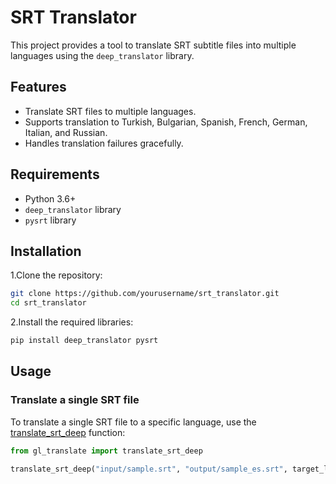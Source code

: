 
# SRT Translator

This project provides a tool to translate SRT subtitle files into multiple languages using the `deep_translator` library.

## Features

- Translate SRT files to multiple languages.
- Supports translation to Turkish, Bulgarian, Spanish, French, German, Italian, and Russian.
- Handles translation failures gracefully.

## Requirements

- Python 3.6+
- `deep_translator` library
- `pysrt` library

## Installation

1.Clone the repository:

```sh
git clone https://github.com/yourusername/srt_translator.git
cd srt_translator
```

2.Install the required libraries:

```sh
pip install deep_translator pysrt
```

## Usage

### Translate a single SRT file

To translate a single SRT file to a specific language, use the [translate_srt_deep](http://_vscodecontentref_/0) function:

```python
from gl_translate import translate_srt_deep

translate_srt_deep("input/sample.srt", "output/sample_es.srt", target_language="es")

